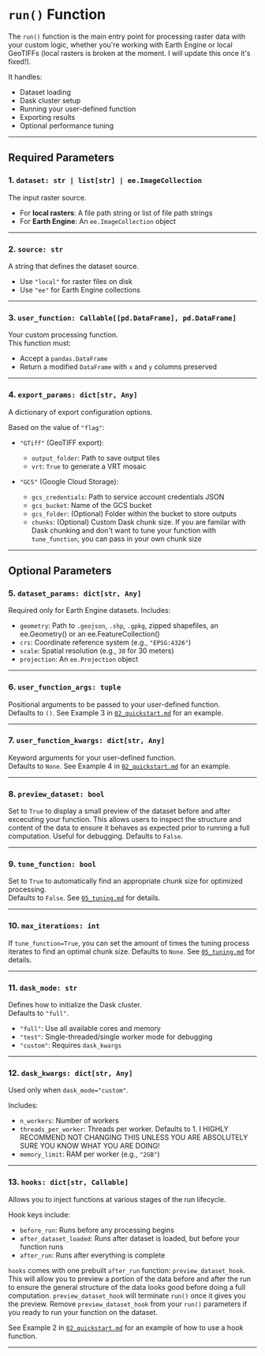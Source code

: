 # `run()` Function

The `run()` function is the main entry point for processing raster data with your custom logic, whether you're working with Earth Engine or local GeoTIFFs (local rasters is broken at the moment. I will update this once it's fixed!).

It handles:
- Dataset loading
- Dask cluster setup
- Running your user-defined function
- Exporting results
- Optional performance tuning

---

## Required Parameters

### 1. `dataset: str | list[str] | ee.ImageCollection`  
The input raster source.  

- For **local rasters**: A file path string or list of file path strings  
- For **Earth Engine**: An `ee.ImageCollection` object

---

### 2. `source: str`  
A string that defines the dataset source.  

- Use `"local"` for raster files on disk  
- Use `"ee"` for Earth Engine collections

---

### 3. `user_function: Callable[[pd.DataFrame], pd.DataFrame]`  
Your custom processing function.  
This function must:  

- Accept a `pandas.DataFrame`  
- Return a modified `DataFrame` with `x` and `y` columns preserved

---

### 4. `export_params: dict[str, Any]`  
A dictionary of export configuration options.  

Based on the value of `"flag"`:  

- `"GTiff"` (GeoTIFF export):  
  - `output_folder`: Path to save output tiles  
  - `vrt`: `True` to generate a VRT mosaic  

- `"GCS"` (Google Cloud Storage):  
  - `gcs_credentials`: Path to service account credentials JSON  
  - `gcs_bucket`: Name of the GCS bucket  
  - `gcs_folder`: (Optional) Folder within the bucket to store outputs  
  - `chunks`: (Optional) Custom Dask chunk size. If you are familar with Dask chunking and don't want to tune your function with `tune_function`, you can pass in your own chunk size

---

## Optional Parameters

### 5. `dataset_params: dict[str, Any]`  
Required only for Earth Engine datasets. Includes:

- `geometry`: Path to `.geojson`, `.shp`, `.gpkg`, zipped shapefiles, an ee.Geometry() or an ee.FeatureCollection() 
- `crs`: Coordinate reference system (e.g., `"EPSG:4326"`)  
- `scale`: Spatial resolution (e.g., `30` for 30 meters)  
- `projection`: An `ee.Projection` object  

---

### 6. `user_function_args: tuple`  
Positional arguments to be passed to your user-defined function.  
Defaults to `()`.
See Example 3 in [`02_quickstart.md`](./02_quickstart.md) for an example.

---

### 7. `user_function_kwargs: dict[str, Any]`  
Keyword arguments for your user-defined function.  
Defaults to `None`.
See Example 4 in [`02_quickstart.md`](./02_quickstart.md) for an example.

---

### 8. `preview_dataset: bool`
Set to `True` to display a small preview of the dataset before and after excecuting your function.
This allows users to inspect the structure and content of the data to ensure it behaves as expected prior to running a full computation.
Useful for debugging.
Defaults to `False`.

---

### 9. `tune_function: bool`  
Set to `True` to automatically find an appropriate chunk size for optimized processing.  
Defaults to `False`.
See [`05_tuning.md`](./05_tuning.md) for details.

---

### 10. `max_iterations: int`
If `tune_function=True`, you can set the amount of times the tuning process iterates to find an optimal chunk size.
Defaults to `None`.
See [`05_tuning.md`](./05_tuning.md) for details.

---

### 11. `dask_mode: str`  
Defines how to initialize the Dask cluster.  
Defaults to `"full"`.

- `"full"`: Use all available cores and memory  
- `"test"`: Single-threaded/single worker mode for debugging  
- `"custom"`: Requires `dask_kwargs`

---

### 12. `dask_kwargs: dict[str, Any]`  
Used only when `dask_mode="custom"`.  

Includes:

- `n_workers`: Number of workers  
- `threads_per_worker`: Threads per worker. Defaults to 1. I HIGHLY RECOMMEND NOT CHANGING THIS UNLESS YOU ARE ABSOLUTELY SURE YOU KNOW WHAT YOU ARE DOING!   
- `memory_limit`: RAM per worker (e.g., `"2GB"`)

---

### 13. `hooks: dict[str, Callable]`  
Allows you to inject functions at various stages of the run lifecycle.  

Hook keys include:

- `before_run`: Runs before any processing begins  
- `after_dataset_loaded`: Runs after dataset is loaded, but before your function runs 
- `after_run`: Runs after everything is complete  


`hooks` comes with one prebuilt `after_run` function: `preview_dataset_hook`. This will allow you to preview a portion of the data before and after the run to ensure the general structure of the data looks good before doing a full computation. `preview_dataset_hook` will terminate `run()` once it gives you the preview. Remove `preview_dataset_hook` from your `run()` parameters if you ready to run your function on the dataset.

See Example 2 in [`02_quickstart.md`](./02_quickstart.md) for an example of how to use a hook function.

---
